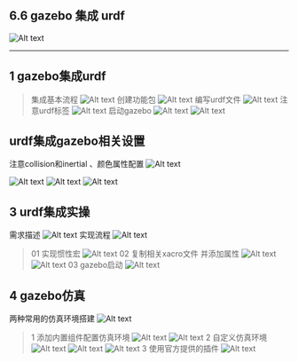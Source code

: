 ## 6.6 gazebo 集成 urdf
![Alt text](image.png)

----
## 1 gazebo集成urdf
> 集成基本流程
![Alt text](image-1.png)
> 创建功能包
![Alt text](image-2.png)
> 编写urdf文件
![Alt text](image-3.png)
> 注意urdf标签
 ![Alt text](image-4.png)
> 启动gazebo
 ![Alt text](image-5.png)
 ![Alt text](image-6.png)

 ## urdf集成gazebo相关设置

注意collision和inertial 、颜色属性配置
![Alt text](image-7.png)
>
![Alt text](image-8.png)
![Alt text](image-9.png)
![Alt text](image-10.png)

## 3 urdf集成实操
 需求描述
 ![Alt text](image-11.png)
 实现流程
 ![Alt text](image-12.png)
> 01 实现惯性宏
> ![Alt text](image-13.png)
> 02  复制相关xacro文件 并添加属性
> ![Alt text](image-14.png)
> ![Alt text](image-15.png)
> 03 gazebo启动
> ![Alt text](image-16.png)
>
##  4 gazebo仿真
 两种常用的仿真环境搭建
![Alt text](image-17.png)
> 1 添加内置组件配置仿真环境
> ![Alt text](image-18.png)
> ![Alt text](image-19.png)
> 2 自定义仿真环境
> ![Alt text](image-20.png)
> ![Alt text](image-21.png)
> ![Alt text](image-22.png)
> 3 使用官方提供的插件
> ![Alt text](image-23.png)